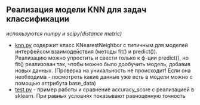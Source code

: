 ## Реализация модели KNN для задач классификации  
_используются numpy и scipy(distance metric)_  
 * [knn.py](https://github.com/chekrizh/custom_KNN_classifier/blob/master/knn.py) содержит класс KNearestNeighbor с типичным для моделей интерфейсом взаимодействия (методы fit() и predict()).  
   Реализацию можно упростить и свести только к ф-ции predict(), но fit() реализован так, чтобы можно было дообучить модель, добавив новых данных. (Проверка на уникальность не происходит! Если она необходима - посмотреть какие данные уже есть в модели можно с помощью аттрибута base_data)
* [test.py](https://github.com/chekrizh/custom_KNN_classifier/blob/master/test.py) - пример работы и сравнение accuracy_score с реализацией в sklearn. При равных условиях показывают равноценную точность
